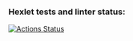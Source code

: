 ### Hexlet tests and linter status:
[![Actions Status](https://github.com/katerina2406/frontend-project-44/workflows/hexlet-check/badge.svg)](https://github.com/katerina2406/frontend-project-44/actions)